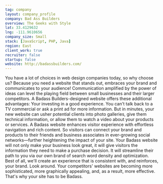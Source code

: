```yaml
---
tag: company
layout: company_profile
company: Bad Ass Builders
overview: The Geeks with Style
lat: 33.4129632
lng: -111.9610656
company_size: Small
stack: [JavaScript, PHP, Java]
region: East
client_work: true
recruiter: false
startup: false
website: http://badassbuilders.com/
---
```


You have a lot of choices in web design companies today, so why choose us? Because you need a website that stands out, embraces your brand and communicates to your audience! Communication amplified by the power of ideas can level the playing field between small businesses and their larger competitors. A Badass Builders-designed website offers these additional advantages: Your investing in a good experience. You can't talk back to a TV commercial or ask a print ad for more information. But in minutes, your new website can usher potential clients into photo galleries, give them technical information, or allow them to watch a video about your products or services. A Badass website enhances visitor experience with effortless navigation and rich content. So visitors can connect your brand and products to their friends and business associates in ever-growing social networks—further heightening the impact of your site. Your Badass website will not only make your business look great, it will give visitors the information they need to make a purchase decision. It will streamline their path to you via our own brand of search word density and optimization. Best of all, we'll create an experience that is consistent with, and reinforces, your brand. Look around. Your competitors' websites are becoming more sophisticated, more graphically appealing, and, as a result, more effective. That's why your site has to be Badass.